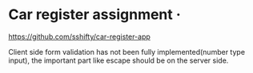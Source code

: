 # Car register assignment &middot; 

https://github.com/sshifty/car-register-app

Client side form validation has not been fully implemented(number type input), the important part like escape should be on the server side.



